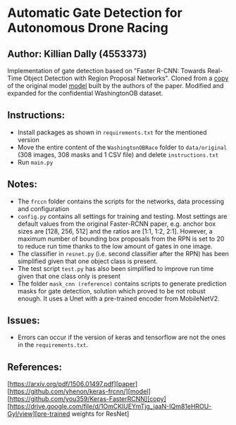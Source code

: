# Automatic Gate Detection for Autonomous Drone Racing
Author: Killian Dally (4553373)
-
Implementation of gate detection based on "Faster R-CNN: Towards Real-Time Object Detection with Region Proposal Networks".
Cloned from a [copy] of the original model [model] built by the authors of the paper. Modified and expanded for the confidential WashingtonOB dataset.


**Instructions**:
-
- Install packages as shown in `requirements.txt` for the mentioned version
- Move the entire content of the `WashingtonOBRace` folder to `data/original` (308 images, 308 masks and 1 CSV file) and delete `instructions.txt`
- Run `main.py`


Notes:
- 
- The `frccn` folder contains the scripts for the networks, data processing and configuration
- `config.py` contains all settings for training and testing. Most settings are default values from the original Faster-RCNN
paper, e.g. anchor box sizes are [128, 256, 512] and the ratios are [1:1, 1:2, 2:1]. However, a maximum number of bounding box proposals from the RPN is set to 20 to reduce run time thanks to the low amount of gates in one image.
- The classifier in `resnet.py` (i.e. second classifier after the RPN) has been simplified given that one object class is present.
- The test script `test.py` has also been simplified to improve run time given that one class only is present
- The folder `mask_cnn (reference)` contains scripts to generate prediction masks for gate detection, solution which proved to be not robust enough. It uses a Unet with a pre-trained encoder from MobileNetV2.


Issues:
-
- Errors can occur if the version of keras and tensorflow are not the ones in the `requirements.txt`. 

References: 
-
[paper]: https://arxiv.org/pdf/1506.01497.pdf
[model]: https://github.com/yhenon/keras-frcnn/
[copy]: https://github.com/you359/Keras-FasterRCNN
[pre-trained weights for ResNet]: https://drive.google.com/file/d/1OmCKlUEYmTjg_jaaN-IQm81eHROU-Gyl/view

[https://arxiv.org/pdf/1506.01497.pdf][paper] 
[https://github.com/yhenon/keras-frcnn/][model] 
[https://github.com/you359/Keras-FasterRCNN][copy] 
[https://drive.google.com/file/d/1OmCKlUEYmTjg_jaaN-IQm81eHROU-Gyl/view][pre-trained weights for ResNet]
